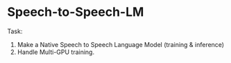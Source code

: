 # Speech-to-Speech-LM
Task: 
1. Make a Native Speech to Speech Language Model (training & inference)
2. Handle Multi-GPU training.

